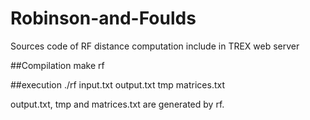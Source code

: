# Robinson-and-Foulds
Sources code of RF distance computation include in TREX web server

##Compilation 
make rf

##execution 
./rf input.txt output.txt tmp matrices.txt

output.txt, tmp and matrices.txt are generated by rf.
